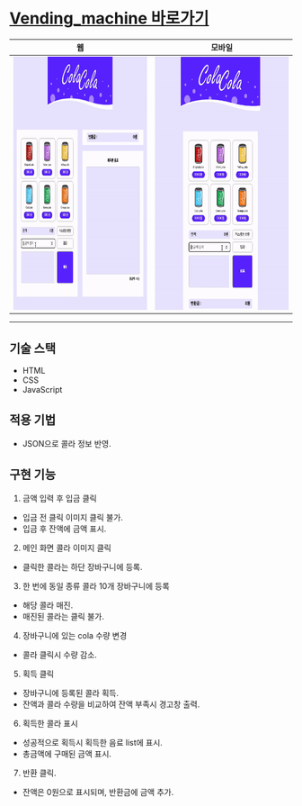 # <a href='https://hongryeoll.github.io/Vending_machine/'>Vending_machine 바로가기</a>

|                            웹                             |                            모바일                           |
| :---------------------------------------------------------------: | :---------------------------------------------------------------: |
| <img src="./src/images/VendingMachine_Web.gif" width="300" height="450"/> | <img src="./src/images/VendingMachine_Mobile.gif" width="300" height="450"/> |

----
## 기술 스택
- HTML
- CSS
- JavaScript

## 적용 기법
- JSON으로 콜라 정보 반영.

## 구현 기능

1. 금액 입력 후 입금 클릭
- 입금 전 클릭 이미지 클릭 불가.
- 입금 후 잔액에 금액 표시.
2. 메인 화면 콜라 이미지 클릭
- 클릭한 콜라는 하단 장바구니에 등록.
3. 한 번에 동일 종류 콜라 10개 장바구니에 등록
- 해당 콜라 매진.
- 매진된 콜라는 클릭 불가.
4. 장바구니에 있는 cola 수량 변경
- 콜라 클릭시 수량 감소.
5. 획득 클릭
- 장바구니에 등록된 콜라 획득.
- 잔액과 콜라 수량을 비교하여 잔액 부족시 경고창 출력.
6. 획득한 콜라 표시
- 성공적으로 획득시 획득한 음료 list에 표시.
- 총금액에 구매된 금액 표시.
7. 반환 클릭.
- 잔액은 0원으로 표시되며, 반환금에 금액 추가.